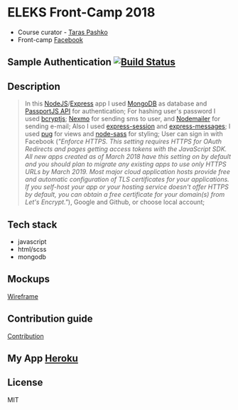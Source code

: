 # ELEKS Front-Camp 2018

* Course curator - [Taras Pashko](https://github.com/etrn)
* Front-camp [Facebook](https://www.facebook.com/groups/270300106928894)

## Sample Authentication [![Build Status](https://travis-ci.org/stelmakhivan/authentication.svg?branch=master)](https://travis-ci.org/stelmakhivan/authentication)

## Description 
> In this [NodeJS](https://nodejs.org/uk/)/[Express](https://expressjs.com/) app I used [MongoDB](https://www.mongodb.com/) 
as database and [PassportJS API](http://www.passportjs.org/) for authentication;
> For hashing user's password I used [bcryptjs](https://www.npmjs.com/package/bcryptjs); 
[Nexmo](https://www.nexmo.com/) for sending sms to user, and [Nodemailer](https://nodemailer.com/about/) for sending e-mail;
> Also I used [express-session](https://www.npmjs.com/package/express-session) and [express-messages](https://www.npmjs.com/package/express-messages);
> I used [pug](https://pugjs.org/api/getting-started.html) for views and [node-sass](https://www.npmjs.com/package/node-sass) for styling;
> User can sign in with Facebook 
> (*"Enforce HTTPS. This setting requires HTTPS for OAuth Redirects and pages getting access tokens with the JavaScript SDK. All new apps created as of March 2018 have this setting on by default and you should plan to migrate any existing apps to use only HTTPS URLs by March 2019. Most major cloud application hosts provide free and automatic configuration of TLS certificates for your applications. If you self-host your app or your hosting service doesn't offer HTTPS by default, you can obtain a free certificate for your domain(s) from Let's Encrypt."*), 
> Google and Github, or choose local account;

## Tech stack

* javascript
* html/scss
* mongodb

## Mockups
[Wireframe](https://wireframepro.mockflow.com/view/M32c7df1375b42349d687d46a777826cb1539195753505)

## Contribution guide
[Contribution](https://github.com/stelmakhivan/authentication/blob/master/CONTRIBUTING.md)

## My App [Heroku](https://sampleauthentication.herokuapp.com/)

License
----

MIT
